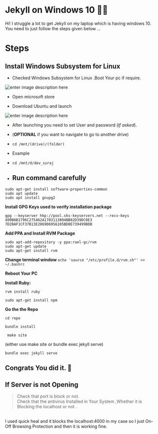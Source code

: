 #  Jekyll on Windows 10 :man_technologist:

Hi! I struggle a lot to get Jekyll on my laptop which is having windows 10.<br>
You need to just follow the steps given below ...

# Steps

## Install Windows Subsystem for Linux

 

 

- Checked Windows Subsystem for Linux .Boot Your pc if require.

![enter image description here](https://www.howtogeek.com/wp-content/uploads/2018/03/img_5aaaba04b2766.png)

- Open microsoft store 

- Download Ubuntu and launch

![enter image description here](https://assets.ubuntu.com/v1/ecc8acb4-installubuntu.png)

 -  After launching you need to set User and password (*If asked*).
 - (**OPTIONAL** if you want to navigate to go to another drive)
 - `cd /mnt/(drive)/(folder)`
 - Example
 - `cd /mnt/d/dev_suraj`
 
 - ##  Run command carefully
 

```
sudo apt-get install software-properties-common
sudo apt update
sudo apt install gnupg2
```
**Install GPG Keys used to verify installation package**


    gpg --keyserver hkp://pool.sks-keyservers.net --recv-keys 409B6B1796C275462A1703113804BB82D39DC0E3 7D2BAF1CF37B13E2069D6956105BD0E739499BDB


**Add PPA and Install RVM Package**
```
sudo apt-add-repository -y ppa:rael-gc/rvm
sudo apt-get update
sudo apt-get install rvm
```
 **Change terminal window** 
 `echo 'source "/etc/profile.d/rvm.sh"' >> ~/.bashrc`


**Reboot Your PC**

**Install Ruby:**  

    rvm install ruby

    sudo apt-get install npm

**Go the the Repo**

    cd repo

 

   `bundle install`
    
     make site  

  (either use make site or bundle exec jekyll serve)
  
  `bundle exec jekyll serve`


## Congrats You did it. :clap:

## If Server is not Opening 
> Check that port is block or not.<br>
> Check that the antivirus Installed in Your System ,Whether it is Blocking the localhost or not .

<br>I used quick heal and it blocks the localhost:4000 in my case so I just On-Off Browsing Protection and then it is working fine.





